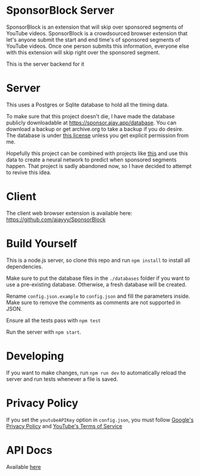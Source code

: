 # SponsorBlock Server

SponsorBlock is an extension that will skip over sponsored segments of YouTube videos. SponsorBlock is a crowdsourced browser extension that let's anyone submit the start and end time's of sponsored segments of YouTube videos. Once one person submits this information, everyone else with this extension will skip right over the sponsored segment.

This is the server backend for it

# Server

This uses a Postgres or Sqlite database to hold all the timing data.

To make sure that this project doesn't die, I have made the database publicly downloadable at https://sponsor.ajay.app/database. You can download a backup or get archive.org to take a backup if you do desire. The database is under [this license](https://creativecommons.org/licenses/by-nc-sa/4.0/) unless you get explicit permission from me.

Hopefully this project can be combined with projects like [this](https://github.com/Sponsoff/sponsorship_remover) and use this data to create a neural network to predict when sponsored segments happen. That project is sadly abandoned now, so I have decided to attempt to revive this idea.

# Client

The client web browser extension is available here: https://github.com/ajayyy/SponsorBlock

# Build Yourself

This is a node.js server, so clone this repo and run `npm install` to install all dependencies.

Make sure to put the database files in the `./databases` folder if you want to use a pre-existing database. Otherwise, a fresh database will be created.

Rename `config.json.example` to `config.json` and fill the parameters inside. Make sure to remove the comments as comments are not supported in JSON.

Ensure all the tests pass with `npm test`

Run the server with `npm start`.

# Developing

If you want to make changes, run `npm run dev` to automatically reload the server and run tests whenever a file is saved.

# Privacy Policy

If you set the `youtubeAPIKey` option in `config.json`, you must follow [Google's Privacy Policy](https://policies.google.com/privacy) and [YouTube's Terms of Service](https://www.youtube.com/t/terms)

# API Docs

Available [here](https://github.com/ajayyy/SponsorBlock/wiki/API-Docs)
